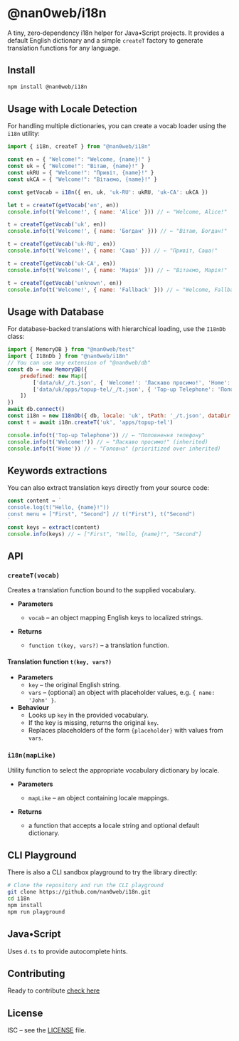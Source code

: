# @nan0web/i18n

A tiny, zero‑dependency i18n helper for Java•Script projects.
It provides a default English dictionary and a simple `createT` factory to
generate translation functions for any language.

## Install
```bash
npm install @nan0web/i18n
```

## Usage with Locale Detection

For handling multiple dictionaries, you can create a vocab loader using the `i18n` utility:
```js
import { i18n, createT } from "@nan0web/i18n"

const en = { "Welcome!": "Welcome, {name}!" }
const uk = { "Welcome!": "Вітаю, {name}!" }
const ukRU = { "Welcome!": "Привіт, {name}!" }
const ukCA = { "Welcome!": "Вітаємо, {name}!" }

const getVocab = i18n({ en, uk, 'uk-RU': ukRU, 'uk-CA': ukCA })

let t = createT(getVocab('en', en))
console.info(t('Welcome!', { name: 'Alice' })) // ← "Welcome, Alice!"

t = createT(getVocab('uk', en))
console.info(t('Welcome!', { name: 'Богдан' })) // ← "Вітаю, Богдан!"

t = createT(getVocab('uk-RU', en))
console.info(t('Welcome!', { name: 'Саша' })) // ← "Привіт, Саша!"

t = createT(getVocab('uk-CA', en))
console.info(t('Welcome!', { name: 'Марія' })) // ← "Вітаємо, Марія!"

t = createT(getVocab('unknown', en))
console.info(t('Welcome!', { name: 'Fallback' })) // ← "Welcome, Fallback!"
```
## Usage with Database

For database-backed translations with hierarchical loading, use the `I18nDb` class:
```js
import { MemoryDB } from "@nan0web/test"
import { I18nDb } from "@nan0web/i18n"
// You can use any extension of "@nan0web/db"
const db = new MemoryDB({
	predefined: new Map([
		['data/uk/_/t.json', { 'Welcome!': 'Ласкаво просимо!', 'Home': 'Дім' }],
		['data/uk/apps/topup-tel/_/t.json', { 'Top-up Telephone': 'Поповнення телефону', 'Home': 'Головна' }]
	])
})
await db.connect()
const i18n = new I18nDb({ db, locale: 'uk', tPath: '_/t.json', dataDir: "data" })
const t = await i18n.createT('uk', 'apps/topup-tel')

console.info(t('Top-up Telephone')) // ← "Поповнення телефону"
console.info(t('Welcome!')) // ← "Ласкаво просимо!" (inherited)
console.info(t('Home')) // ← "Головна" (prioritized over inherited)
```
## Keywords extractions

You can also extract translation keys directly from your source code:
```js
const content = `
console.log(t("Hello, {name}!"))
const menu = ["First", "Second"] // t("First"), t("Second")
`
const keys = extract(content)
console.info(keys) // ← ["First", "Hello, {name}!", "Second"]
```
## API

### `createT(vocab)`
Creates a translation function bound to the supplied vocabulary.

* **Parameters**
  * `vocab` – an object mapping English keys to localized strings.

* **Returns**
  * `function t(key, vars?)` – a translation function.

#### Translation function `t(key, vars?)`
* **Parameters**
  * `key` – the original English string.
  * `vars` – (optional) an object with placeholder values, e.g. `{ name: 'John' }`.
* **Behaviour**
  * Looks up `key` in the provided vocabulary.
  * If the key is missing, returns the original `key`.
  * Replaces placeholders of the form `{placeholder}` with values from `vars`.

### `i18n(mapLike)`
Utility function to select the appropriate vocabulary dictionary by locale.

* **Parameters**
  * `mapLike` – an object containing locale mappings.

* **Returns**
  * a function that accepts a locale string and optional default dictionary.

## CLI Playground

There is also a CLI sandbox playground to try the library directly:
```bash
# Clone the repository and run the CLI playground
git clone https://github.com/nan0web/i18n.git
cd i18n
npm install
npm run playground
```

## Java•Script

Uses `d.ts` to provide autocomplete hints.

## Contributing

Ready to contribute [check here](./CONTRIBUTING.md)

## License

ISC – see the [LICENSE](./LICENSE) file.
